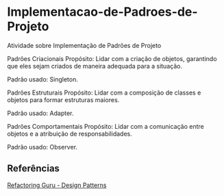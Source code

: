 # Implementacao-de-Padroes-de-Projeto
Atividade sobre Implementação de Padrões de Projeto

Padrões Criacionais
Propósito: Lidar com a criação de objetos, garantindo que eles sejam criados de maneira adequada para a situação.

Padrão usado: Singleton.

Padrões Estruturais
Propósito: Lidar com a composição de classes e objetos para formar estruturas maiores.

Padrão usado: Adapter.

Padrões Comportamentais
Propósito: Lidar com a comunicação entre objetos e a atribuição de responsabilidades.

Padrão usado: Observer.

## Referências 

[Refactoring Guru - Design Patterns](https://refactoring.guru/pt-br/design-patterns)
